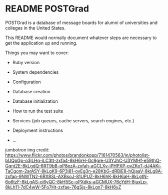 # README POSTGrad

POSTGrad is a database of message boards for alumni of universities and colleges in the United States.

This README would normally document whatever steps are necessary to get the
application up and running.

Things you may want to cover:

* Ruby version

* System dependencies

* Configuration

* Database creation

* Database initialization

* How to run the test suite

* Services (job queues, cache servers, search engines, etc.)

* Deployment instructions

* ...

jumbotron img credit: https://www.flickr.com/photos/brandonkopp/7161470563/in/photolist-bUQpGp-o3jLHq-iLC3tt-zxfa4-8kH6rH-Gc9gre-U3YJhC-U3YMHf-e59thQ-Gqnt2E-8kLgdQ-6RT9bB-pP8ezA-zxfah-aGCLXv-iPHPXP-ovZKoT-dJ4AKj-TaCgom-2arASY-8kLgK9-6P3i81-ovEg3n-e28KbG-dRBiE8-hQjaaV-8kLg8A-zxfap-9NWTN2-6RX8SL-AXBsoJ-81UPUZ-8kH6hK-8kH6aH-8kLgtN-6o6tzF-8kLgAS-ci6yQC-8kH5Sc-oPXdks-aGCMUX-76cYdH-8juxLp-8kLh11-7dC4wW-5Fo7Ht-zxfae-76gSjs-8kLgn7-8kH6yZ

